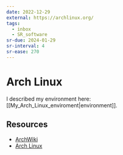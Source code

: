 ```yaml
---
date: 2022-12-29
external: https://archlinux.org/
tags:
  - inbox
  - SR_software
sr-due: 2024-01-29
sr-interval: 4
sr-ease: 270
---
```


# Arch Linux

I described my environment here: [[My_Arch_Linux_enviroment|environment]].

## Resources

- [ArchWiki](https://wiki.archlinux.org/)
- [Arch Linux](https://archlinux.org/)


